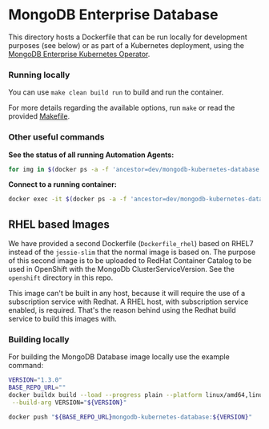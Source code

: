 # MongoDB Enterprise Database

This directory hosts a Dockerfile that can be run locally for development purposes (see below) or
as part of a Kubernetes deployment, using the [MongoDB Enterprise Kubernetes Operator](../mongodb-kubernetes-operator).

### Running locally

You can use `make clean build run` to build and run the container.

For more details regarding the available options, run `make` or read the provided [Makefile](Makefile).


### Other useful commands

**See the status of all running Automation Agents:**

```bash
for img in $(docker ps -a -f 'ancestor=dev/mongodb-kubernetes-database' | tail -n +2 | awk '{print $1}'); do echo; echo "$img"; echo "---"; docker exec -t "$img" ps -ef; echo "---"; done
```

**Connect to a running container:**

```bash
docker exec -it $(docker ps -a -f 'ancestor=dev/mongodb-kubernetes-database' | tail -n +2 | awk '{print $1}') /bin/bash
```

## RHEL based Images

We have provided a second Dockerfile (`Dockerfile_rhel`) based on RHEL7 instead of the `jessie-slim` that the
normal image is based on. The purpose of this second image is to be uploaded to RedHat Container Catalog to be used
in OpenShift with the MongoDb ClusterServiceVersion. See the `openshift` directory in this repo.

This image can't be built in any host, because it will require the use of a subscription service with Redhat. A RHEL
host, with subscription service enabled, is required. That's the reason behind using the Redhat build service to build
this images with.

### Building locally

For building the MongoDB Database image locally use the example command:

```bash
VERSION="1.3.0"
BASE_REPO_URL=""
docker buildx build --load --progress plain --platform linux/amd64,linux/arm64,linux/s390x,linux/ppc64le . -f docker/mongodb-kubernetes-database/Dockerfile -t "${BASE_REPO_URL}mongodb-kubernetes-database:${VERSION}" \
 --build-arg VERSION="${VERSION}"

docker push "${BASE_REPO_URL}mongodb-kubernetes-database:${VERSION}"
```
